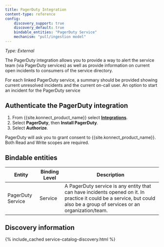 ```yaml
---
title: PagerDuty Integration
content-type: reference
config:
    discovery_support: true
    discovery_default: true
    bindable_entities: "PagerDuty Service"
    mechanism: "pull/ingestion model"
---
```


_Type: External_

The PagerDuty integration allows you to provide a way to alert the service team (via PagerDuty services) as well as provide information on current open incidents to consumers of the service directory. 

For each linked PagerDuty service, a summary should be provided showing current unresolved incidents and the current on-call user.
An option to start an incident for the PagerDuty service

## Authenticate the PagerDuty integration

1. From {{site.konnect_product_name}} select **[Integrations](https://cloud.konghq.com/us/service-catalog/integrations)**. 
2. Select **PagerDuty**, then **Install PagerDuty**.
3. Select **Authorize**. 

PagerDuty will ask you to grant consent to {{site.konnect_product_name}}. Both Read and Write scopes are required.

## Bindable entities

Entity | Binding Level | Description
-------|---------------|-------------
PagerDuty Service | Service | A PagerDuty service is any entity that can have incidents opened on it. In practice it could be a service, but could also be a group of services or an organization/team.

## Discovery information

{% include_cached service-catalog-discovery.html %}
